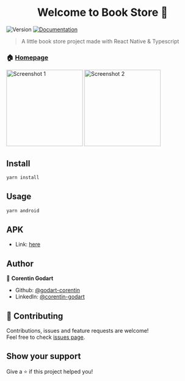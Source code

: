 <h1 align="center">Welcome to Book Store 👋</h1>
<p>
  <img alt="Version" src="https://img.shields.io/badge/version-0.0.1-blue.svg?cacheSeconds=2592000" />
  <a href="https://github.com/godart-corentin/book-store#readme" target="_blank">
    <img alt="Documentation" src="https://img.shields.io/badge/documentation-yes-brightgreen.svg" />
  </a>
</p>

> A little book store project made with React Native & Typescript

### 🏠 [Homepage](https://github.com/godart-corentin/book-store#readme)

<img src="./Screenshot1.jpg" alt="Screenshot 1" width="200"/>
<img src="./Screenshot2.jpg" alt="Screenshot 2" width="200"/>

## Install

```sh
yarn install
```

## Usage

```sh
yarn android
```

## APK

- Link: [here](https://mega.nz/file/P0dTBawR#Ckj8NiAOW6oZHkcGby5mZSPab2qVAXslGrqMyneTQVg)

## Author

👤 **Corentin Godart**

- Github: [@godart-corentin](https://github.com/godart-corentin)
- LinkedIn: [@corentin-godart](https://linkedin.com/in/corentin-godart)

## 🤝 Contributing

Contributions, issues and feature requests are welcome!<br />Feel free to check [issues page](https://github.com/godart-corentin/book-store/issues).

## Show your support

Give a ⭐️ if this project helped you!
